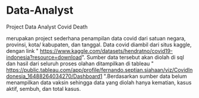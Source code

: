# Data-Analyst
Project Data Analyst Covid Death

merupakan project sederhana penampilan data covid dari satuan negara, provinsi, kota/ kabupaten, dan tanggal. Data covid diambil dari situs kaggle, dengan link " https://www.kaggle.com/datasets/hendratno/covid19-indonesia?resource=download". Sumber data tersebut akan diolah di sql dan hasil dari seluruh proses olahan ditampilkan di tableau " https://public.tableau.com/app/profile/fernando.septian.siahaan/viz/CovidIndonesia_16488264034270/Dashboard1 ".Berdasarkan sumber data belum menampilkan data vaksin sehingga data yang diolah hanya kematian, kasus aktif, sembuh, dan total kasus.
